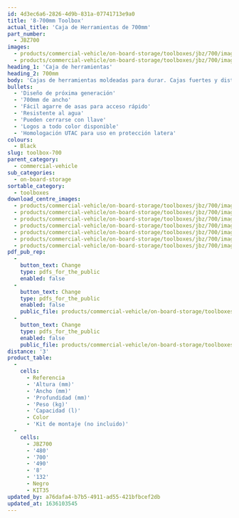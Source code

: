 ```yaml
---
id: 4d3ec6a6-2826-4d9b-831a-07741713e9a0
title: '8-700mm Toolbox'
actual_title: 'Caja de Herramientas de 700mm'
part_number:
  - JBZ700
images:
  - products/commercial-vehicle/on-board-storage/toolboxes/jbz/700/images-lr/Product_Image_776x776_(518x518_focus_area)-JBZ700_01.jpg
  - products/commercial-vehicle/on-board-storage/toolboxes/jbz/700/images-lr/Product_Image_776x776_(518x518_focus_area)-JBZ700_02.jpg
heading_1: 'Caja de herramientas'
heading_2: 700mm
body: 'Cajas de herramientas moldeadas para durar. Cajas fuertes y distintivas para vehículos comerciales en una amplia gama de tamaños.'
bullets:
  - 'Diseño de próxima generación'
  - '700mm de ancho'
  - 'Fácil agarre de asas para acceso rápido'
  - 'Resistente al agua'
  - 'Pueden cerrarse con llave'
  - 'Logos a todo color disponible'
  - 'Homologación UTAC para uso en protección latera'
colours:
  - Black
slug: toolbox-700
parent_category:
  - commercial-vehicle
sub_categories:
  - on-board-storage
sortable_category:
  - toolboxes
download_centre_images:
  - products/commercial-vehicle/on-board-storage/toolboxes/jbz/700/images-hr/JBZ700_001.jpg
  - products/commercial-vehicle/on-board-storage/toolboxes/jbz/700/images-hr/JBZ700_002.jpg
  - products/commercial-vehicle/on-board-storage/toolboxes/jbz/700/images-hr/JBZ700_003.jpg
  - products/commercial-vehicle/on-board-storage/toolboxes/jbz/700/images-hr/JBZ700_004.jpg
  - products/commercial-vehicle/on-board-storage/toolboxes/jbz/700/images-hr/JBZ700_005.jpg
  - products/commercial-vehicle/on-board-storage/toolboxes/jbz/700/images-hr/JBZ700_03.jpg
  - products/commercial-vehicle/on-board-storage/toolboxes/jbz/700/images-hr/JBZ700_04.jpg
pdf_pub_rep:
  -
    button_text: Change
    type: pdfs_for_the_public
    enabled: false
  -
    button_text: Change
    type: pdfs_for_the_public
    enabled: false
    public_file: products/commercial-vehicle/on-board-storage/toolboxes/jbz/520/pdf-lr/PIL-SAL-0030.pdf
  -
    button_text: Change
    type: pdfs_for_the_public
    enabled: false
    public_file: products/commercial-vehicle/on-board-storage/toolboxes/jbz/520/pdf-lr/PIL-SAL-0031.pdf
distance: '3'
product_table:
  -
    cells:
      - Referencia
      - 'Altura (mm)'
      - 'Ancho (mm)'
      - 'Profundidad (mm)'
      - 'Peso (kg)'
      - 'Capacidad (l)'
      - Color
      - 'Kit de montaje (no incluido)'
  -
    cells:
      - JBZ700
      - '480'
      - '700'
      - '490'
      - '8'
      - '132'
      - Negro
      - KIT35
updated_by: a76dafa4-b7b5-4911-ad55-421bfbcef2db
updated_at: 1636103545
---
```

